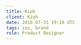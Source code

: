 ```yaml
---
title: Kioh
client: Kioh
date: 2016-07-31 19:16 UTC
tags: ios, brand
role: Product Designer
---
```

